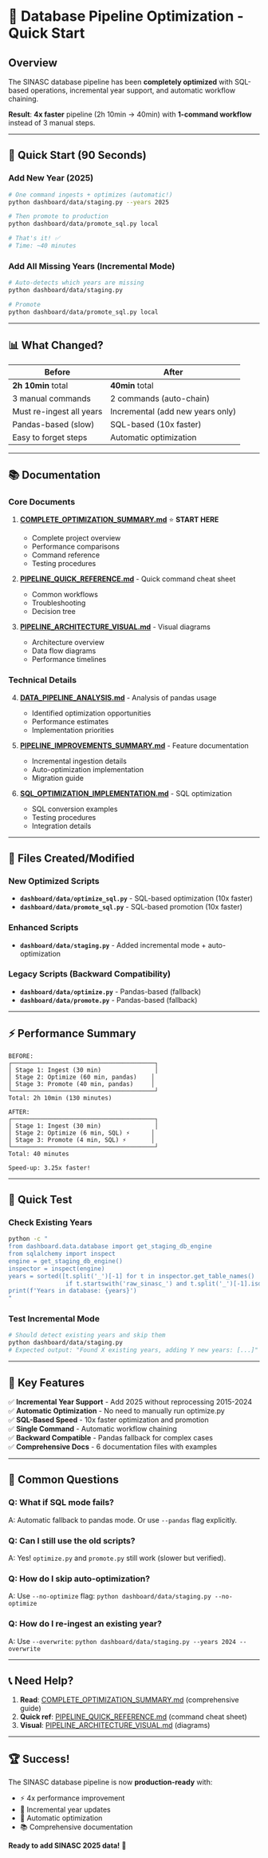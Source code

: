# 🎯 Database Pipeline Optimization - Quick Start

## Overview

The SINASC database pipeline has been **completely optimized** with SQL-based operations, incremental year support, and automatic workflow chaining.

**Result**: **4x faster** pipeline (2h 10min → 40min) with **1-command workflow** instead of 3 manual steps.

---

## 🚀 Quick Start (90 Seconds)

### Add New Year (2025)
```bash
# One command ingests + optimizes (automatic!)
python dashboard/data/staging.py --years 2025

# Then promote to production
python dashboard/data/promote_sql.py local

# That's it! ✅
# Time: ~40 minutes
```

### Add All Missing Years (Incremental Mode)
```bash
# Auto-detects which years are missing
python dashboard/data/staging.py

# Promote
python dashboard/data/promote_sql.py local
```

---

## 📊 What Changed?

| Before | After |
|--------|-------|
| **2h 10min** total | **40min** total |
| 3 manual commands | 2 commands (auto-chain) |
| Must re-ingest all years | Incremental (add new years only) |
| Pandas-based (slow) | SQL-based (10x faster) |
| Easy to forget steps | Automatic optimization |

---

## 📚 Documentation

### Core Documents
1. **[COMPLETE_OPTIMIZATION_SUMMARY.md](COMPLETE_OPTIMIZATION_SUMMARY.md)** ⭐ **START HERE**
   - Complete project overview
   - Performance comparisons
   - Command reference
   - Testing procedures

2. **[PIPELINE_QUICK_REFERENCE.md](PIPELINE_QUICK_REFERENCE.md)** - Quick command cheat sheet
   - Common workflows
   - Troubleshooting
   - Decision tree

3. **[PIPELINE_ARCHITECTURE_VISUAL.md](PIPELINE_ARCHITECTURE_VISUAL.md)** - Visual diagrams
   - Architecture overview
   - Data flow diagrams
   - Performance timelines

### Technical Details
4. **[DATA_PIPELINE_ANALYSIS.md](DATA_PIPELINE_ANALYSIS.md)** - Analysis of pandas usage
   - Identified optimization opportunities
   - Performance estimates
   - Implementation priorities

5. **[PIPELINE_IMPROVEMENTS_SUMMARY.md](PIPELINE_IMPROVEMENTS_SUMMARY.md)** - Feature documentation
   - Incremental ingestion details
   - Auto-optimization implementation
   - Migration guide

6. **[SQL_OPTIMIZATION_IMPLEMENTATION.md](SQL_OPTIMIZATION_IMPLEMENTATION.md)** - SQL optimization
   - SQL conversion examples
   - Testing procedures
   - Integration details

---

## 🎯 Files Created/Modified

### New Optimized Scripts
- **`dashboard/data/optimize_sql.py`** - SQL-based optimization (10x faster)
- **`dashboard/data/promote_sql.py`** - SQL-based promotion (10x faster)

### Enhanced Scripts
- **`dashboard/data/staging.py`** - Added incremental mode + auto-optimization

### Legacy Scripts (Backward Compatibility)
- **`dashboard/data/optimize.py`** - Pandas-based (fallback)
- **`dashboard/data/promote.py`** - Pandas-based (fallback)

---

## ⚡ Performance Summary

```
BEFORE:
┌────────────────────────────────────────┐
│ Stage 1: Ingest (30 min)               │
│ Stage 2: Optimize (60 min, pandas)    │
│ Stage 3: Promote (40 min, pandas)     │
└────────────────────────────────────────┘
Total: 2h 10min (130 minutes)

AFTER:
┌────────────────────────────────────────┐
│ Stage 1: Ingest (30 min)               │
│ Stage 2: Optimize (6 min, SQL) ⚡      │
│ Stage 3: Promote (4 min, SQL) ⚡       │
└────────────────────────────────────────┘
Total: 40 minutes

Speed-up: 3.25x faster!
```

---

## 🧪 Quick Test

### Check Existing Years
```bash
python -c "
from dashboard.data.database import get_staging_db_engine
from sqlalchemy import inspect
engine = get_staging_db_engine()
inspector = inspect(engine)
years = sorted([t.split('_')[-1] for t in inspector.get_table_names() 
                if t.startswith('raw_sinasc_') and t.split('_')[-1].isdigit()])
print(f'Years in database: {years}')
"
```

### Test Incremental Mode
```bash
# Should detect existing years and skip them
python dashboard/data/staging.py
# Expected output: "Found X existing years, adding Y new years: [...]"
```

---

## 🎉 Key Features

✅ **Incremental Year Support** - Add 2025 without reprocessing 2015-2024  
✅ **Automatic Optimization** - No need to manually run optimize.py  
✅ **SQL-Based Speed** - 10x faster optimization and promotion  
✅ **Single Command** - Automatic workflow chaining  
✅ **Backward Compatible** - Pandas fallback for complex cases  
✅ **Comprehensive Docs** - 6 documentation files with examples  

---

## 🤔 Common Questions

### Q: What if SQL mode fails?
A: Automatic fallback to pandas mode. Or use `--pandas` flag explicitly.

### Q: Can I still use the old scripts?
A: Yes! `optimize.py` and `promote.py` still work (slower but verified).

### Q: How do I skip auto-optimization?
A: Use `--no-optimize` flag: `python dashboard/data/staging.py --no-optimize`

### Q: How do I re-ingest an existing year?
A: Use `--overwrite`: `python dashboard/data/staging.py --years 2024 --overwrite`

---

## 📞 Need Help?

1. **Read**: [COMPLETE_OPTIMIZATION_SUMMARY.md](COMPLETE_OPTIMIZATION_SUMMARY.md) (comprehensive guide)
2. **Quick ref**: [PIPELINE_QUICK_REFERENCE.md](PIPELINE_QUICK_REFERENCE.md) (command cheat sheet)
3. **Visual**: [PIPELINE_ARCHITECTURE_VISUAL.md](PIPELINE_ARCHITECTURE_VISUAL.md) (diagrams)

---

## 🏆 Success!

The SINASC database pipeline is now **production-ready** with:
- ⚡ 4x performance improvement
- 🔄 Incremental year updates
- 🤖 Automatic optimization
- 📚 Comprehensive documentation

**Ready to add SINASC 2025 data!** 🚀
